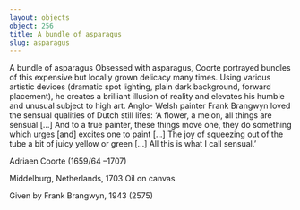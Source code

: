 ```yaml
---
layout: objects
object: 256
title: A bundle of asparagus
slug: asparagus
---
```

A bundle of asparagus  Obsessed with asparagus, Coorte portrayed bundles of this expensive but locally grown delicacy many times. Using various artistic devices (dramatic spot lighting, plain dark background, forward placement), he creates a brilliant illusion of reality and elevates his  humble and unusual subject to high art. Anglo-  Welsh painter Frank Brangwyn loved the sensual qualities of Dutch still lifes: ‘A flower, a melon, all things are sensual [...] And to a true painter, these things move one, they do something which urges [and] excites one to paint [...] The joy of squeezing out of the tube a bit of juicy yellow or green [...] All this is what I call sensual.’

Adriaen Coorte (1659/64 –1707)  

Middelburg, Netherlands, 1703 Oil on canvas  

Given by Frank Brangwyn, 1943 (2575)
